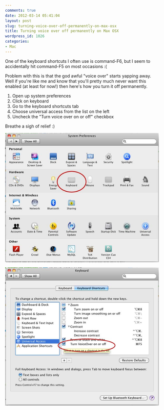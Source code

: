 ```yaml
---
comments: true
date: 2012-03-14 05:41:04
layout: post
slug: turning-voice-over-off-permanently-on-max-osx
title: Turning voice over off permanently on Max OSX
wordpress_id: 1026
categories:
- Mac
---
```


One of the keyboard shortcuts I often use is command-F6, but I seem to accidentally hit command-F5 on most occasions :(

Problem with this is that the god awful "voice over" starts yapping away. Well if you're like me and know that you'll pretty much never want this enabled (at least for now!) then here's how you turn it off permanently.

1. Open up system preferences
2. Click on keyboard
3. Go to the keyboard shortcuts tab
4. Choose universal access from the list on the left
5. Uncheck the "Turn voice over on or off" checkbox

Breathe a sigh of relief :)

![mac system preferences](/images/uploads/2012/03/sys_prefs.jpg)

![Mac voice over off](/images/uploads/2012/03/voiceover_off.jpg)
